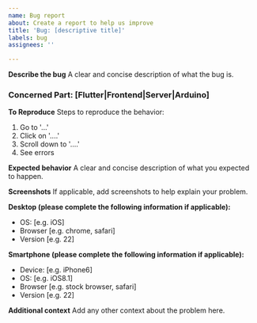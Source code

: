 ```yaml
---
name: Bug report
about: Create a report to help us improve
title: 'Bug: [descriptive title]'
labels: bug
assignees: ''

---
```


**Describe the bug**
A clear and concise description of what the bug is.

### Concerned Part: [Flutter|Frontend|Server|Arduino]

**To Reproduce**
Steps to reproduce the behavior:
1. Go to '...'
2. Click on '....'
3. Scroll down to '....'
4. See errors

**Expected behavior**
A clear and concise description of what you expected to happen.

**Screenshots**
If applicable, add screenshots to help explain your problem.

**Desktop (please complete the following information if applicable):**
 - OS: [e.g. iOS]
 - Browser [e.g. chrome, safari]
 - Version [e.g. 22]

**Smartphone (please complete the following information if applicable):**
 - Device: [e.g. iPhone6]
 - OS: [e.g. iOS8.1]
 - Browser [e.g. stock browser, safari]
 - Version [e.g. 22]

**Additional context**
Add any other context about the problem here.
